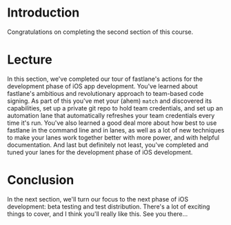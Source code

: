 # Introduction
Congratulations on completing the second section of this course.
# Lecture
In this section, we've completed our tour of fastlane's actions for the development phase of iOS app development. 
You've learned about fastlane's ambitious and revolutionary approach to team-based code signing. As part of this you've  met your (ahem) `match` and discovered its capabilities, set up a private git repo to hold team credentials, and set up an automation lane that automatically refreshes your team credentials every time it's run. 
You've also learned a good deal more about how best to use fastlane in the command line and in lanes, as well as a lot of new techniques to make your lanes work together better with more power, and with helpful documentation.
And last but definitely not least, you've completed and tuned your lanes for the development phase of iOS development.
# Conclusion
In the next section, we'll turn our focus to the next phase of iOS development: beta testing and test distribution. There's a lot of exciting things to cover, and I think you'll really like this. See you there…